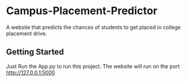 # Campus-Placement-Predictor
A website that predicts the chances of students to get placed in college placement drive.

## Getting Started
Just Run the App.py to run this project. 
The website will run on the port http://127.0.0.1:5000